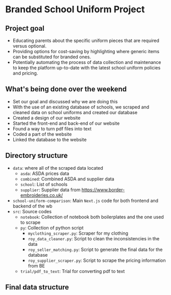 # Branded School Uniform Project

## Project goal

- Educating parents about the specific uniform pieces that are required versus optional.
- Providing options for cost-saving by highlighting where generic items can be substituted for branded ones.
- Potentially automating the process of data collection and maintenance to keep the platform up-to-date with the latest school uniform policies and pricing.


## What's being done over the weekend
- Set our goal and discussed why we are doing this
- With the use of an existing database of schools, we scraped and cleaned data on school uniforms and created our database
- Created a design of our website 
- Started the front-end and back-end of our website
- Found a way to turn pdf files into text
- Coded a part of the website
- Linked the database to the website

## Directory structure
- `data`: where all of the scraped data located
    - `asda`: ASDA prices data
    - `combined`: Combined ASDA and supplier data
    - `school`: List of schools
    - `supplier`: Supplier data from https://www.border-embroideries.co.uk/
- `school-uniform-comparison`: Main `Next.js` code for both frontend and backend of the wb
- `src`: Source codes
    - `notebook`: Collection of notebook both boilerplates and the one used to scrape
    - `py`: Collection of python script
        - `myclothing_scraper.py`: Scraper for my clothing
        - `roy_data_cleaner.py`: Script to clean the inconsistencies in the data
        - `roy_seller_matching.py`: Script to generate the final data for the database
        - `roy_supplier_scraper.py`: Script to scrape the pricing information from BE
    - `trial/pdf_to_text`: Trial for converting pdf to text

## Final data structure

        
